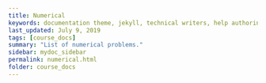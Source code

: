 ```yaml
---
title: Numerical
keywords: documentation theme, jekyll, technical writers, help authoring tools, hat replacements
last_updated: July 9, 2019
tags: [course_docs]
summary: "List of numerical problems."
sidebar: mydoc_sidebar
permalink: numerical.html
folder: course_docs
---
```






